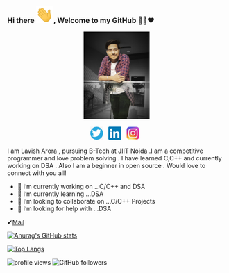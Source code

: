 ### Hi there <img src="https://github.com/Lavisharora30/Lavisharora30/blob/main/img/Hi.gif" width="40px" />, Welcome to my GitHub 👨‍💻❤️</h1>

<p align="center">
<img src="https://github.com/Lavisharora30/Lavisharora30/blob/main/img/lavish6.jpg" height="60%" width="30%"></p>
<p align="center">
<a href="https://twitter.com/Lavish_arora_30"><img height="30" src="https://github.com/Lavisharora30/Lavisharora30/blob/main/img/social/t.png"></a>&nbsp;&nbsp;
<a href="https://www.linkedin.com/in/lavish-arora-30/"><img height="30" src="https://github.com/Lavisharora30/Lavisharora30/blob/main/img/social/l.png"></a>&nbsp;&nbsp;
<a href="https://www.instagram.com/lavisharora30/"><img height="30" src="https://github.com/Lavisharora30/Lavisharora30/blob/main/img/social/i.jpg"></a>&nbsp;&nbsp;

</p>

I am Lavish Arora , pursuing B-Tech at JIIT Noida .I am a competitive programmer and love problem solving .
I have learned C,C++ and currently working on DSA .
Also I am a beginner in open source .
Would love to connect with you all!

- 🔭 I’m currently working on ...C/C++ and DSA
- 🌱 I’m currently learning ...DSA
- 👯 I’m looking to collaborate on ...C/C++ Projects 
- 🤔 I’m looking for help with ...DSA

 ✔[Mail](mailto:lavish.arora.3019@gmail.com)


[![Anurag's GitHub stats](https://github-readme-stats.vercel.app/api?username=Lavisharora30&theme=gotham&count_private=true&show_icons=true)](https://github.com/anuraghazra/github-readme-stats)


[![Top Langs](https://github-readme-stats.vercel.app/api/top-langs/?username=Lavisharora30&langs_count=8&theme=gotham&count_private=true&show_icons=true)](https://github.com/anuraghazra/github-readme-stats)



<img src="https://gpvc.arturio.dev/Lavisharora30" alt="profile views"/>  <img alt="GitHub followers" src="https://img.shields.io/github/followers/Lavisharora30?style=social"/> 


<!--
[![Readme Card](https://github-readme-stats.vercel.app/api/pin/?username=Lavisharora30&repo=Simple-Calculator&theme=gotham&show_icons=true&show_owner=true)](https://github.com/anuraghazra/github-readme-stats)-->
